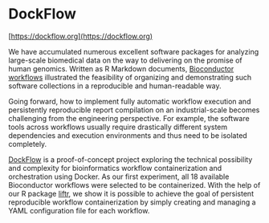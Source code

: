 # DockFlow

[https://dockflow.org](https://dockflow.org)

We have accumulated numerous excellent software packages for analyzing
large-scale biomedical data on the way to delivering on the promise of
human genomics. Written as R Markdown documents,
[Bioconductor workflows](https://bioconductor.org/help/workflows/)
illustrated the feasibility of organizing and demonstrating such
software collections in a reproducible and human-readable way.

Going forward, how to implement fully automatic workflow execution
and persistently reproducible report compilation on an industrial-scale
becomes challenging from the engineering perspective. For example,
the software tools across workflows usually require drastically
different system dependencies and execution environments and thus
need to be isolated completely.

[DockFlow](https://dockflow.org/) is a proof-of-concept project exploring
the technical possibility and complexity for bioinformatics workflow
containerization and orchestration using Docker. As our first experiment,
all 18 available Bioconductor workflows were selected to be containerized.
With the help of our R package [liftr](https://liftr.me/), we show
it is possible to achieve the goal of persistent reproducible workflow
containerization by simply creating and managing a YAML configuration
file for each workflow.
